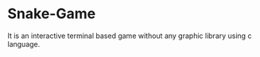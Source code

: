 # Snake-Game
It is an interactive terminal based game without any graphic library  using c language.
